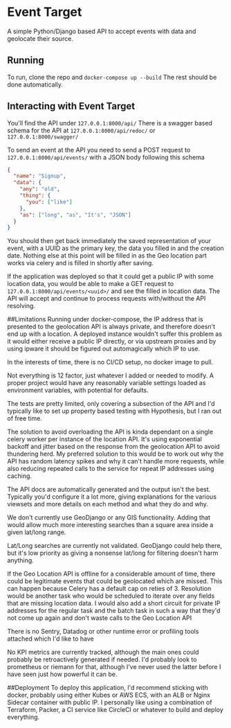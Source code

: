 # Event Target
A simple Python/Django based API to accept events with data and geolocate their source.

## Running
To run, clone the repo and `docker-compose up --build` The rest should be done automatically.

## Interacting with Event Target
You'll find the API under `127.0.0.1:8000/api/` There is a swagger based schema for the API at `127.0.0.1:8000/api/redoc/` or `127.0.0.1:8000/swagger/`

To send an event at the API you need to send a POST request to `127.0.0.1:8000/api/events/` with a JSON body following this schema

```json
{
  "name": "Signup",
  "data": {
    "any": "old",
    "thing": {
      "you": ["like"]
    },
    "as": ["long", "as", "It's", "JSON"]
  }
}
```

You should then get back immediately the saved representation of your event, with a UUID as the primary key, the data you filled in and the creation date. Nothing else at this point will be filled in as the Geo location part works via celery and is filled in shortly after saving.

If the application was deployed so that it could get a public IP with some location data, you would be able to make a GET request to `127.0.0.1:8000/api/events/<uuid>/` and see the filled in location data. The API will accept and continue to process requests with/without the API resolving.

##Limitations
Running under docker-compose, the IP address that is presented to the geolocation API is always private, and therefore doesn't end up with a location. A deployed instance wouldn't suffer this problem as it would either receive a public IP directly, or via upstream proxies and by using ipware it should be figured out automagically which IP to use.

In the interests of time, there is no CI/CD setup, no docker image to pull.

Not everything is 12 factor, just whatever I added or needed to modify. A proper project would have any reasonably variable settings loaded as environment variables, with potential for defaults.

The tests are pretty limited, only covering a subsection of the API and I'd typically like to set up property based testing with Hypothesis, but I ran out of free time.

The solution to avoid overloading the API is kinda dependant on a single celery worker per instance of the location API. It's using exponential backoff and jitter based on the response from the geolocation API to avoid thundering herd. My preferred solution to this would be to work out why the API has random latency spikes and why it can't handle more requests, while also reducing repeated calls to the service for repeat IP addresses using caching.

The API docs are automatically generated and the output isn't the best. Typically you'd configure it a lot more, giving explanations for the various viewsets and more details on each method and what they do and why.

We don't currently use GeoDjango or any GIS functionality. Adding that would allow much more interesting searches than a square area inside a given lat/long range.

Lat/Long searches are currently not validated. GeoDjango could help there, but it's low priority as giving a nonsense lat/long for filtering doesn't harm anything.

If the Geo Location API is offline for a considerable amount of time, there could be legitimate events that could be geolocated which are missed. This can happen because Celery has a default cap on reties of 3. Resolution would be another task who would be scheduled to iterate over any fields that are missing location data. I would also add a short circuit for private IP addresses for the regular task and the batch task in such a way that they'd not come up again and don't waste calls to the Geo Location API

There is no Sentry, Datadog or other runtime error or profiling tools attached which I'd like to have

No KPI metrics are currently tracked, although the main ones could probably be retroactively generated if needed. I'd probably look to prometheus or riemann for that, although I've never used the latter before I have seen just how powerful it can be.

##Deployment
To deploy this application, I'd recommend sticking with docker, probably using either Kubes or AWS ECS, with an ALB or Nginx Sidecar container with public IP. I personally like using a combination of Terraform, Packer, a CI service like CircleCI or whatever to build and deploy everything.
